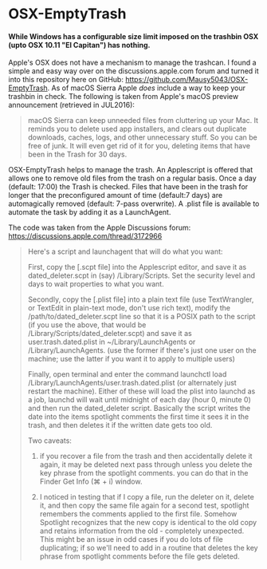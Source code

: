 OSX-EmptyTrash
==============
#### While Windows has a configurable size limit imposed on the trashbin OSX (upto OSX 10.11 "El Capitan") has nothing. 

Apple's OSX does not have a mechanism to manage the trashcan. I found a simple and easy way over on the discussions.apple.com forum and turned it into this repository here on GitHub: https://github.com/Mausy5043/OSX-EmptyTrash. 
As of macOS Sierra Apple _does_ include a way to keep your trashbin in check. The following is taken from Apple's macOS preview announcement (retrieved in JUL2016):

> macOS Sierra can keep unneeded files from cluttering up your Mac. It reminds you to delete used app installers, and clears out duplicate downloads, caches, logs, and other unnecessary stuff. So you can be free of junk. It will even get rid of it for you, deleting items that have been in the Trash for 30 days.

OSX-EmptyTrash helps to manage the trash. An Applescript is offered that allows one to remove old files from the trash on a regular basis. Once a day (default: 17:00) the Trash is checked. Files that have been in the trash for longer that the preconfigured amount of time (default:7 days) are automagically removed (default: 7-pass overwrite). A .plist file is available to automate the task by adding it as a LaunchAgent.

The code was taken from the Apple Discussions forum: https://discussions.apple.com/thread/3172966

> Here's a script and launchagent that will do what you want:
>
> First, copy the [.scpt file] into the Applescript editor, and save it as dated_deleter.scpt in (say) /Library/Scripts.  Set the security level and days to wait properties to what you want.
> 
> Secondly, copy the [.plist file] into a plain text file (use TextWrangler, or TextEdit in plain-text mode, don't use rich text), modify the /path/to/dated_deleter.scpt line so that it is a POSIX path to the script (if you use the above, that would be /Library/Scripts/dated_deleter.scpt) and save it as user.trash.dated.plist in ~/Library/LaunchAgents or /Library/LaunchAgents. (use the former if there's just one user on the machine; use the latter if you want it to apply to multiple users)
> 
> Finally, open terminal and enter the command launchctl load /Library/LaunchAgents/user.trash.dated.plist (or alternately just restart the machine).  Either of these will load the plist into launchd as a job, launchd will wait until midnight of each day (hour 0, minute 0) and then run the dated_deleter script.  Basically the script writes the date into the items spotlight comments the first time it sees it in the trash, and then deletes it if the written date gets too old.
>
> Two caveats:
>
> 1. if you recover a file from the trash and then accidentally delete it again, it may be deleted next pass through unless you delete the key phrase from the spotlight comments.  you can do that in the Finder Get Info (⌘ + i) window.
>
> 2. I noticed in testing that if I copy a file, run the deleter on it, delete it, and then copy the same file again for a second test, spotlight remembers the comments applied to the first file.  Somehow Spotlight recognizes that the new copy is identical to the old copy and retains information from the old - completely unexpected.  This might be an issue in odd cases if you do lots of file duplicating; if so we'll need to add in a routine that deletes the key phrase from spotlight comments before the file gets deleted.
